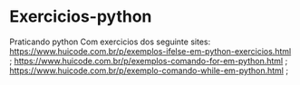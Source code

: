 # Exercicios-python
Praticando python
Com exercicios dos seguinte sites: https://www.huicode.com.br/p/exemplos-ifelse-em-python-exercicios.html ; https://www.huicode.com.br/p/exemplos-comando-for-em-python.html ; https://www.huicode.com.br/p/exemplo-comando-while-em-python.html ;
